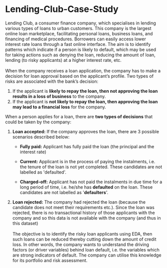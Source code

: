 # Lending-Club-Case-Study
Lending Club, a consumer finance company, which specialises in lending various types of loans to urban customers. 
This company is the largest online loan marketplace, facilitating personal loans, business loans, and financing of medical procedures. 
Borrowers can easily access lower interest rate loans through a fast online interface. 
The aim is to identify patterns which indicate if a person is likely to default, which may be used for taking actions such as denying the loan, reducing the amount of loan, lending (to risky applicants) at a higher interest rate, etc.
<br><br>
When the company receives a loan application, the company has to make a decision for loan approval based on the applicant’s profile. 
Two types of risks are associated with the bank’s decision:
1. If the applicant is **likely to repay the loan, then not approving the loan results in a loss of business** to the company.
2. If the applicant is **not likely to repay the loan, then approving the loan may lead to a financial loss** for the company.



When a person applies for a loan, there are **two types of decisions** that could be taken by the company:

1. **Loan accepted:** If the company approves the loan, there are 3 possible scenarios described below:

    -  **Fully paid:** Applicant has fully paid the loan (the principal and the interest rate)

    -  **Current:** Applicant is in the process of paying the instalments, i.e. the tenure of the loan is not yet completed. These candidates are not labelled as 'defaulted'.

    -  **Charged-off:** Applicant has not paid the instalments in due time for a long period of time, i.e. he/she has **defaulted** on the loan. These candidates are not labelled as '**defaulters**'.

2. **Loan rejected:** The company had rejected the loan (because the candidate does not meet their requirements etc.). Since the loan was rejected, there is no transactional history of those applicants with the company and so this data is not available with the company (and thus in this dataset)
<br><br>
The objective is to identify the risky loan applicants using EDA, then such loans can be reduced thereby cutting down the amount of credit loss.
In other words, the company wants to understand the driving factors (or driver variables) behind loan default, i.e. the variables which are strong indicators of default. 
The company can utilise this knowledge for its portfolio and risk assessment.
